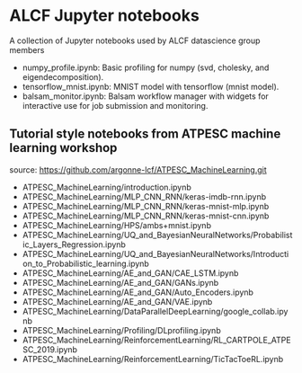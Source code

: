 # ALCF Jupyter notebooks
A collection of Jupyter notebooks used by ALCF datascience group members

* numpy_profile.ipynb: Basic profiling for numpy (svd, cholesky, and eigendecomposition).
* tensorflow_mnist.ipynb: MNIST model with tensorflow (mnist model).
* balsam_monitor.ipynb: Balsam workflow manager with widgets for interactive use for job submission and monitoring.

## Tutorial style notebooks from ATPESC machine learning workshop
source: https://github.com/argonne-lcf/ATPESC_MachineLearning.git
* ATPESC_MachineLearning/introduction.ipynb
* ATPESC_MachineLearning/MLP_CNN_RNN/keras-imdb-rnn.ipynb
* ATPESC_MachineLearning/MLP_CNN_RNN/keras-mnist-mlp.ipynb
* ATPESC_MachineLearning/MLP_CNN_RNN/keras-mnist-cnn.ipynb
* ATPESC_MachineLearning/HPS/ambs+mnist.ipynb
* ATPESC_MachineLearning/UQ_and_BayesianNeuralNetworks/Probabilistic_Layers_Regression.ipynb
* ATPESC_MachineLearning/UQ_and_BayesianNeuralNetworks/Introduction_to_Probabilistic_learning.ipynb
* ATPESC_MachineLearning/AE_and_GAN/CAE_LSTM.ipynb
* ATPESC_MachineLearning/AE_and_GAN/GANs.ipynb
* ATPESC_MachineLearning/AE_and_GAN/Auto_Encoders.ipynb
* ATPESC_MachineLearning/AE_and_GAN/VAE.ipynb
* ATPESC_MachineLearning/DataParallelDeepLearning/google_collab.ipynb
* ATPESC_MachineLearning/Profiling/DLprofiling.ipynb
* ATPESC_MachineLearning/ReinforcementLearning/RL_CARTPOLE_ATPESC_2019.ipynb
* ATPESC_MachineLearning/ReinforcementLearning/TicTacToeRL.ipynb


